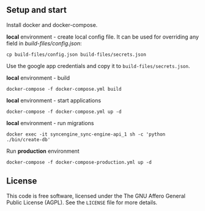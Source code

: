 ## Setup and start

Install docker and docker-compose.

**local** environment - create local config file. It can be used for overriding any field in *build-files/config.json*:
```
cp build-files/config.json build-files/secrets.json
```

Use the google app credentials and copy it to `build-files/secrets.json`.

**local** environment - build
```
docker-compose -f docker-compose.yml build
```

**local** environment - start applications
```
docker-compose -f docker-compose.yml up -d
```

**local** environment - run migrations
```
docker exec -it syncengine_sync-engine-api_1 sh -c 'python ./bin/create-db'
```

Run **production** environment
```
docker-compose -f docker-compose-production.yml up -d
```

## License

This code is free software, licensed under the The GNU Affero General Public License (AGPL). See the `LICENSE` file for more details.
